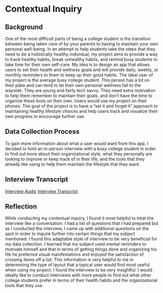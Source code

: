 # Contextual Inquiry

## Background
One of the most difficult parts of being a college student is the transition between being taken care of by your parents to having to maintain your own personal well-being. In an attempt to help students take the steps that they need to be a holistically healthy individual, my project aims to provide a way to track healthy habits, break unhealthy habits, and remind busy students to take time for their own self-care. My idea is to design an app that allows users to set their health and wellness goals and will provide daily, weekly, or monthly reminders to them to keep up their good habits. The ideal user of my project is the average busy college student. This person has a lot on their plate and can tend to let their own personal wellness fall to the wayside. They are young and fairly tech savvy. They need extra motivation to help them remember to maintain their goals, and don’t have the time to organize these tools on their own. Users would use my project on their phones. The goal of the project is to have a “set it and forget it” approach to maintaining healthy lifestyle choices and help users track and visualize their own progress to encourage further use.

## Data Collection Process
To gain more information about what a user would want from this app, I decided to hold an in-person interview with a busy college student in order to find out more about their organizational style, what they personally are looking to improve or keep track of in their life, and the tools that they already like using to help them maintain the lifestyle that they want.

## Interview Transcript
[Interview Audio](https://kcarino17.github.io/DH150-UX/assignment5/Note-20191111-2251-otter.ai.mp3)
[Interview Transcript](https://kcarino17.github.io/DH150-UX/assignment5/Note-20191111-2251-otter.ai.txt)

## Reflection
While conducting my contextual inquiry, I found it most helpful to treat the interview like a conversation. I had a list of questions that I had prepared but as I conducted the interview, I came up with additional questions on the spot in order to inquire further into certain things that my subject mentioned. I found this adaptable style of interview to be very beneficial for my data collection. I learned that my subject used mental reminders to motivate himself and that in terms of getting things done and organizing his life he preferred visual manifestations and enjoyed the satisfaction of crossing items off a list. This information is very helpful to me in determining the type of layout that a typical user would find most useful when using my project. I found the interview to be very insightful. I would ideally like to conduct interviews with more people to find out what other college students prefer in terms of their health habits and the organizational tools that they use. 
